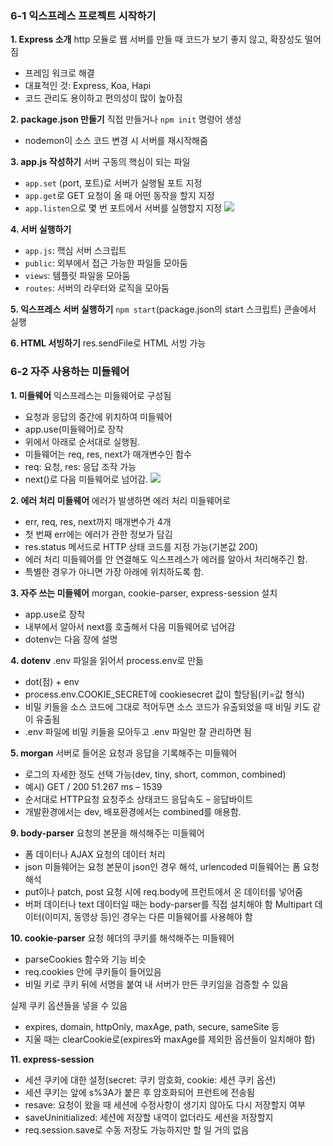### 6-1 익스프레스 프로젝트 시작하기

**1. Express 소개**
http 모듈로 웹 서버를 만들 때 코드가 보기 좋지 않고, 확장성도 떨어짐

- 프레임 워크로 해결
- 대표적인 것: Express, Koa, Hapi
- 코드 관리도 용이하고 편의성이 많이 높아짐

**2. package.json 만들기**
직접 만들거나 `npm init` 명령어 생성

- nodemon이 소스 코드 변경 시 서버를 재시작해줌

**3. app.js 작성하기**
서버 구동의 핵심이 되는 파일

- `app.set` (port, 포트)로 서버가 실행될 포트 지정
- `app.get`로 GET 요청이 올 때 어떤 동작을 할지 지정
- `app.listen`으로 몇 번 포트에서 서버를 실행할지 지정
  ![](https://velog.velcdn.com/images/tracygkwlals/post/c3a2d00a-7724-4b78-b06f-173aceb3943d/image.png)

**4. 서버 실행하기**

- `app.js`: 핵심 서버 스크립트
- `public`: 외부에서 접근 가능한 파일들 모아둠
- `views`: 템플릿 파일을 모아둠
- `routes`: 서버의 라우터와 로직을 모아둠

**5. 익스프레스 서버 실행하기**
`npm start`(package.json의 start 스크립트) 콘솔에서 실행

**6. HTML 서빙하기**
res.sendFile로 HTML 서빙 가능

### 6-2 자주 사용하는 미들웨어

**1. 미들웨어**
익스프레스는 미들웨어로 구성됨

- 요청과 응답의 중간에 위치하여 미들웨어
- app.use(미들웨어)로 장착
- 위에서 아래로 순서대로 실행됨.
- 미들웨어는 req, res, next가 매개변수인 함수
- req: 요청, res: 응답 조작 가능
- next()로 다음 미들웨어로 넘어감.
  ![](https://velog.velcdn.com/images/tracygkwlals/post/2cadfab2-10fd-4675-87da-a712d36286d6/image.png)

**2. 에러 처리 미들웨어**
에러가 발생하면 에러 처리 미들웨어로

- err, req, res, next까지 매개변수가 4개
- 첫 번째 err에는 에러가 관한 정보가 담김
- res.status 메서드로 HTTP 상태 코드를 지정 가능(기본값 200)
- 에러 처리 미들웨어를 안 연결해도 익스프레스가 에러를 알아서 처리해주긴 함.
- 특별한 경우가 아니면 가장 아래에 위치하도록 함.

**3. 자주 쓰는 미들웨어**
morgan, cookie-parser, express-session 설치

- app.use로 장착
- 내부에서 알아서 next를 호출해서 다음 미들웨어로 넘어감
- dotenv는 다음 장에 설명

**4. dotenv**
.env 파일을 읽어서 process.env로 만듦

- dot(점) + env
- process.env.COOKIE_SECRET에 cookiesecret 값이 할당됨(키=값 형식)
- 비밀 키들을 소스 코드에 그대로 적어두면 소스 코드가 유출되었을 때 비밀 키도 같이 유출됨
- .env 파일에 비밀 키들을 모아두고 .env 파일만 잘 관리하면 됨

**5. morgan**
서버로 들어온 요청과 응답을 기록해주는 미들웨어

- 로그의 자세한 정도 선택 가능(dev, tiny, short, common, combined)
- 예시) GET / 200 51.267 ms – 1539
- 순서대로 HTTP요청 요청주소 상태코드 응답속도 – 응답바이트
- 개발환경에서는 dev, 배포환경에서는 combined를 애용함.

**9. body-parser**
요청의 본문을 해석해주는 미들웨어

- 폼 데이터나 AJAX 요청의 데이터 처리
- json 미들웨어는 요청 본문이 json인 경우 해석, urlencoded 미들웨어는 폼 요청 해석
- put이나 patch, post 요청 시에 req.body에 프런트에서 온 데이터를 넣어줌
- 버퍼 데이터나 text 데이터일 때는 body-parser를 직접 설치해야 함
  Multipart 데이터(이미지, 동영상 등)인 경우는 다른 미들웨어를 사용해야 함

**10. cookie-parser**
요청 헤더의 쿠키를 해석해주는 미들웨어

- parseCookies 함수와 기능 비슷
- req.cookies 안에 쿠키들이 들어있음
- 비밀 키로 쿠키 뒤에 서명을 붙여 내 서버가 만든 쿠키임을 검증할 수 있음

실제 쿠키 옵션들을 넣을 수 있음

- expires, domain, httpOnly, maxAge, path, secure, sameSite 등
- 지울 때는 clearCookie로(expires와 maxAge를 제외한 옵션들이 일치해야 함)

**11. express-session**

- 세션 쿠키에 대한 설정(secret: 쿠키 암호화, cookie: 세션 쿠키 옵션)
- 세션 쿠키는 앞에 s%3A가 붙은 후 암호화되어 프런트에 전송됨
- resave: 요청이 왔을 때 세션에 수정사항이 생기지 않아도 다시 저장할지 여부
- saveUninitialized: 세션에 저장할 내역이 없더라도 세션을 저장할지
- req.session.save로 수동 저장도 가능하지만 할 일 거의 없음
